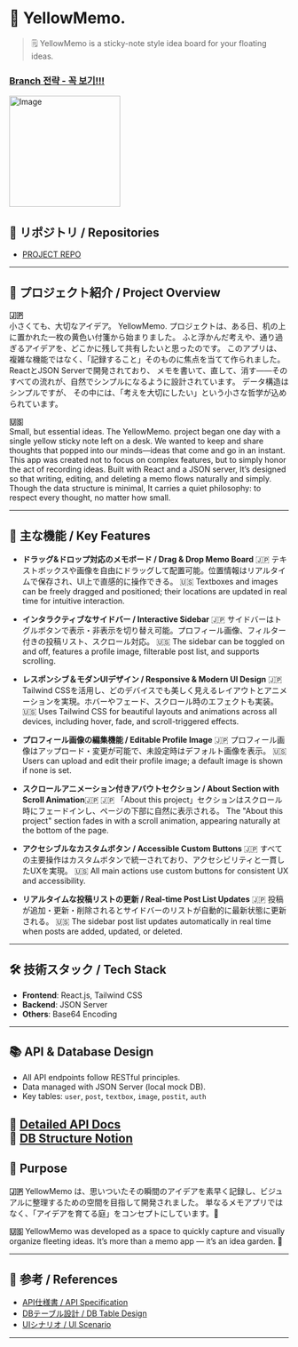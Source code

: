 # 📝 YellowMemo.
> 🗒️ YellowMemo is a sticky-note style idea board for your floating ideas.

### [Branch 전략 - 꼭 보기!!!](https://github.com/girlznight/Project-GirzDay-react-repo/blob/main/README.md)

<img alt="Image" src="https://github.com/user-attachments/assets/d91eb918-1423-4869-a666-5c2476aa4e3e" width="200" height="200"/>

  
## 🔗 リポジトリ / Repositories

- [PROJECT REPO](https://github.com/girlznight/Project-GirzDay-react-repo)

---

## 📖 プロジェクト紹介 / Project Overview

**🇯🇵**  
小さくても、大切なアイデア。
YellowMemo. プロジェクトは、ある日、机の上に置かれた一枚の黄色い付箋から始まりました。
ふと浮かんだ考えや、通り過ぎるアイデアを、どこかに残して共有したいと思ったのです。
このアプリは、複雑な機能ではなく、「記録すること」そのものに焦点を当てて作られました。
ReactとJSON Serverで開発されており、
メモを書いて、直して、消す——そのすべての流れが、自然でシンプルになるように設計されています。
データ構造はシンプルですが、
その中には、「考えを大切にしたい」という小さな哲学が込められています。

**🇺🇸**  
Small, but essential ideas.
The YellowMemo. project began one day with a single yellow sticky note left on a desk.
We wanted to keep and share thoughts that popped into our minds—ideas that come and go in an instant.
This app was created not to focus on complex features, but to simply honor the act of recording ideas.
Built with React and a JSON server,
It’s designed so that writing, editing, and deleting a memo flows naturally and simply.
Though the data structure is minimal,
It carries a quiet philosophy: to respect every thought, no matter how small.

---

## 🌟 主な機能 / Key Features
- **ドラッグ&ドロップ対応のメモボード / Drag & Drop Memo Board**
🇯🇵 テキストボックスや画像を自由にドラッグして配置可能。位置情報はリアルタイムで保存され、UI上で直感的に操作できる。
🇺🇸 Textboxes and images can be freely dragged and positioned; their locations are updated in real time for intuitive interaction.

- **インタラクティブなサイドバー / Interactive Sidebar**
🇯🇵 サイドバーはトグルボタンで表示・非表示を切り替え可能。プロフィール画像、フィルター付きの投稿リスト、スクロール対応。
🇺🇸 The sidebar can be toggled on and off, features a profile image, filterable post list, and supports scrolling.

- **レスポンシブ＆モダンUIデザイン / Responsive & Modern UI Design**
🇯🇵 Tailwind CSSを活用し、どのデバイスでも美しく見えるレイアウトとアニメーションを実現。ホバーやフェード、スクロール時のエフェクトも実装。
🇺🇸 Uses Tailwind CSS for beautiful layouts and animations across all devices, including hover, fade, and scroll-triggered effects.

- **プロフィール画像の編集機能 / Editable Profile Image**
🇯🇵 プロフィール画像はアップロード・変更が可能で、未設定時はデフォルト画像を表示。
🇺🇸 Users can upload and edit their profile image; a default image is shown if none is set.

- **スクロールアニメーション付きアバウトセクション / About Section with Scroll Animation**🇯🇵
🇯🇵 「About this project」セクションはスクロール時にフェードインし、ページの下部に自然に表示される。
The "About this project" section fades in with a scroll animation, appearing naturally at the bottom of the page.

- **アクセシブルなカスタムボタン / Accessible Custom Buttons**
🇯🇵 すべての主要操作はカスタムボタンで統一されており、アクセシビリティと一貫したUXを実現。
🇺🇸 All main actions use custom buttons for consistent UX and accessibility.

- **リアルタイムな投稿リストの更新 / Real-time Post List Updates**
🇯🇵 投稿が追加・更新・削除されるとサイドバーのリストが自動的に最新状態に更新される。
🇺🇸 The sidebar post list updates automatically in real time when posts are added, updated, or deleted.

---

## 🛠 技術スタック / Tech Stack

- **Frontend**: React.js, Tailwind CSS  
- **Backend**: JSON Server  
- **Others**: Base64 Encoding 

---

## 📚 API & Database Design

- All API endpoints follow RESTful principles.
- Data managed with JSON Server (local mock DB).
- Key tables: `user`, `post`, `textbox`, `image`, `postit`, `auth`

📎 [Detailed API Docs](https://www.notion.so/207052ad29dc8064b4b6c6c46db69f2d)  
📎 [DB Structure Notion](https://www.notion.so/DB-207052ad29dc80b1b986f21b748014ad)
---
## 🎯 Purpose

**🇯🇵**
YellowMemo は、思いついたその瞬間のアイデアを素早く記録し、ビジュアルに整理するための空間を目指して開発されました。
単なるメモアプリではなく、「アイデアを育てる庭」をコンセプトにしています。🌱

**🇺🇸**
YellowMemo was developed as a space to quickly capture and visually organize fleeting ideas.
It’s more than a memo app — it’s an idea garden. 🌱


---

## 📎 参考 / References

- [API仕様書 / API Specification](https://www.notion.so/207052ad29dc8064b4b6c6c46db69f2d?source=copy_link)
- [DBテーブル設計 / DB Table Design](https://www.notion.so/DB-207052ad29dc80b1b986f21b748014ad?source=copy_link)
- [UIシナリオ / UI Scenario](https://www.figma.com/design/bHP3cXgSJ24emyrV1yNXRT/Untitled?node-id=0-1&t=94VpRgeA6CHY3eCb-1)

---

